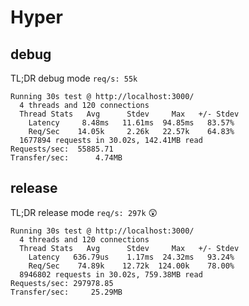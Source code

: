 # Hyper

## debug
TL;DR debug mode `req/s: 55k`

```
Running 30s test @ http://localhost:3000/
  4 threads and 120 connections
  Thread Stats   Avg      Stdev     Max   +/- Stdev
    Latency     8.48ms   11.61ms  94.85ms   83.57%
    Req/Sec    14.05k     2.26k   22.57k    64.83%
  1677894 requests in 30.02s, 142.41MB read
Requests/sec:  55885.71
Transfer/sec:      4.74MB
```

## release
TL;DR release mode `req/s: 297k` :astonished:
```
Running 30s test @ http://localhost:3000/
  4 threads and 120 connections
  Thread Stats   Avg      Stdev     Max   +/- Stdev
    Latency   636.79us    1.17ms  24.32ms   93.24%
    Req/Sec    74.89k    12.72k  124.00k    78.00%
  8946802 requests in 30.02s, 759.38MB read
Requests/sec: 297978.85
Transfer/sec:     25.29MB
```